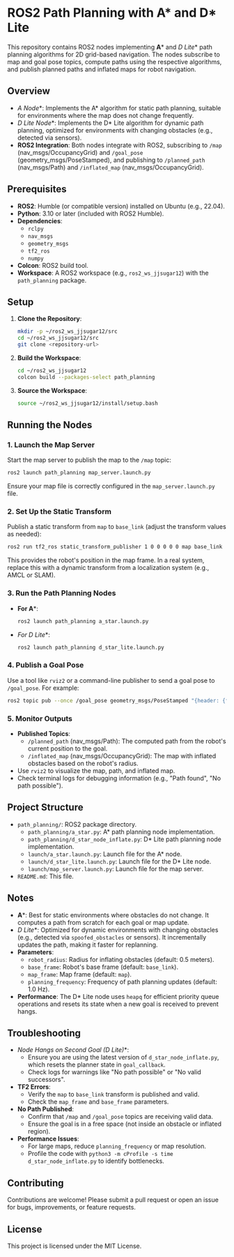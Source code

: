 # ROS2 Path Planning with A* and D* Lite

This repository contains ROS2 nodes implementing **A*** and **D* Lite** path planning algorithms for 2D grid-based navigation. The nodes subscribe to map and goal pose topics, compute paths using the respective algorithms, and publish planned paths and inflated maps for robot navigation.

## Overview

- **A* Node**: Implements the A* algorithm for static path planning, suitable for environments where the map does not change frequently.
- **D* Lite Node**: Implements the D* Lite algorithm for dynamic path planning, optimized for environments with changing obstacles (e.g., detected via sensors).
- **ROS2 Integration**: Both nodes integrate with ROS2, subscribing to `/map` (nav_msgs/OccupancyGrid) and `/goal_pose` (geometry_msgs/PoseStamped), and publishing to `/planned_path` (nav_msgs/Path) and `/inflated_map` (nav_msgs/OccupancyGrid).

## Prerequisites

- **ROS2**: Humble (or compatible version) installed on Ubuntu (e.g., 22.04).
- **Python**: 3.10 or later (included with ROS2 Humble).
- **Dependencies**:
  - `rclpy`
  - `nav_msgs`
  - `geometry_msgs`
  - `tf2_ros`
  - `numpy`
- **Colcon**: ROS2 build tool.
- **Workspace**: A ROS2 workspace (e.g., `ros2_ws_jjsugar12`) with the `path_planning` package.

## Setup

1. **Clone the Repository**:
   ```bash
   mkdir -p ~/ros2_ws_jjsugar12/src
   cd ~/ros2_ws_jjsugar12/src
   git clone <repository-url>
   ```

2. **Build the Workspace**:
   ```bash
   cd ~/ros2_ws_jjsugar12
   colcon build --packages-select path_planning
   ```

3. **Source the Workspace**:
   ```bash
   source ~/ros2_ws_jjsugar12/install/setup.bash
   ```

## Running the Nodes

### 1. Launch the Map Server
Start the map server to publish the map to the `/map` topic:
```bash
ros2 launch path_planning map_server.launch.py
```
Ensure your map file is correctly configured in the `map_server.launch.py` file.

### 2. Set Up the Static Transform
Publish a static transform from `map` to `base_link` (adjust the transform values as needed):
```bash
ros2 run tf2_ros static_transform_publisher 1 0 0 0 0 0 map base_link
```
This provides the robot's position in the map frame. In a real system, replace this with a dynamic transform from a localization system (e.g., AMCL or SLAM).

### 3. Run the Path Planning Nodes
- **For A***:
  ```bash
  ros2 launch path_planning a_star.launch.py
  ```
- **For D* Lite**:
  ```bash
  ros2 launch path_planning d_star_lite.launch.py
  ```

### 4. Publish a Goal Pose
Use a tool like `rviz2` or a command-line publisher to send a goal pose to `/goal_pose`. For example:
```bash
ros2 topic pub --once /goal_pose geometry_msgs/PoseStamped "{header: {frame_id: 'map'}, pose: {position: {x: 5.0, y: 5.0, z: 0.0}, orientation: {w: 1.0}}}"
```

### 5. Monitor Outputs
- **Published Topics**:
  - `/planned_path` (nav_msgs/Path): The computed path from the robot's current position to the goal.
  - `/inflated_map` (nav_msgs/OccupancyGrid): The map with inflated obstacles based on the robot's radius.
- Use `rviz2` to visualize the map, path, and inflated map.
- Check terminal logs for debugging information (e.g., "Path found", "No path possible").

## Project Structure

- `path_planning/`: ROS2 package directory.
  - `path_planning/a_star.py`: A* path planning node implementation.
  - `path_planning/d_star_node_inflate.py`: D* Lite path planning node implementation.
  - `launch/a_star.launch.py`: Launch file for the A* node.
  - `launch/d_star_lite.launch.py`: Launch file for the D* Lite node.
  - `launch/map_server.launch.py`: Launch file for the map server.
- `README.md`: This file.

## Notes

- **A***: Best for static environments where obstacles do not change. It computes a path from scratch for each goal or map update.
- **D* Lite**: Optimized for dynamic environments with changing obstacles (e.g., detected via `spoofed_obstacles` or sensors). It incrementally updates the path, making it faster for replanning.
- **Parameters**:
  - `robot_radius`: Radius for inflating obstacles (default: 0.5 meters).
  - `base_frame`: Robot's base frame (default: `base_link`).
  - `map_frame`: Map frame (default: `map`).
  - `planning_frequency`: Frequency of path planning updates (default: 1.0 Hz).
- **Performance**: The D* Lite node uses `heapq` for efficient priority queue operations and resets its state when a new goal is received to prevent hangs.

## Troubleshooting

- **Node Hangs on Second Goal (D* Lite)**:
  - Ensure you are using the latest version of `d_star_node_inflate.py`, which resets the planner state in `goal_callback`.
  - Check logs for warnings like "No path possible" or "No valid successors".
- **TF2 Errors**:
  - Verify the `map` to `base_link` transform is published and valid.
  - Check the `map_frame` and `base_frame` parameters.
- **No Path Published**:
  - Confirm that `/map` and `/goal_pose` topics are receiving valid data.
  - Ensure the goal is in a free space (not inside an obstacle or inflated region).
- **Performance Issues**:
  - For large maps, reduce `planning_frequency` or map resolution.
  - Profile the code with `python3 -m cProfile -s time d_star_node_inflate.py` to identify bottlenecks.

## Contributing

Contributions are welcome! Please submit a pull request or open an issue for bugs, improvements, or feature requests.

## License

This project is licensed under the MIT License.